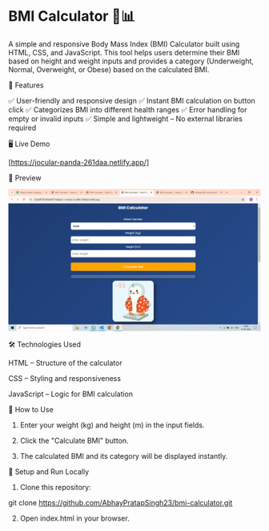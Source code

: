 # BMI Calculator 💪📊

A simple and responsive Body Mass Index (BMI) Calculator built using HTML, CSS, and JavaScript. This tool helps users determine their BMI based on height and weight inputs and provides a category (Underweight, Normal, Overweight, or Obese) based on the calculated BMI.


🚀 Features

✅ User-friendly and responsive design
✅ Instant BMI calculation on button click
✅ Categorizes BMI into different health ranges
✅ Error handling for empty or invalid inputs
✅ Simple and lightweight – No external libraries required


🖥 Live Demo

[https://jocular-panda-261daa.netlify.app/]


📸 Preview

![BMI Calculator Screenshot](screenshot.png)


🛠 Technologies Used

HTML – Structure of the calculator

CSS – Styling and responsiveness

JavaScript – Logic for BMI calculation



📌 How to Use

1. Enter your weight (kg) and height (m) in the input fields.

2. Click the "Calculate BMI" button.

3. The calculated BMI and its category will be displayed instantly.



📂 Setup and Run Locally

1. Clone this repository:

git clone https://github.com/AbhayPratapSingh23/bmi-calculator.git


2. Open index.html in your browser.



